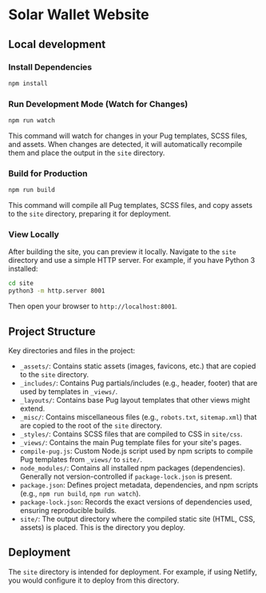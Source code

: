 # Solar Wallet Website

## Local development

### Install Dependencies

```sh
npm install
```

### Run Development Mode (Watch for Changes)

```sh
npm run watch
```

This command will watch for changes in your Pug templates, SCSS files, and assets. When changes are detected, it will automatically recompile them and place the output in the `site` directory.

### Build for Production

```sh
npm run build
```

This command will compile all Pug templates, SCSS files, and copy assets to the `site` directory, preparing it for deployment.

### View Locally

After building the site, you can preview it locally. Navigate to the `site` directory and use a simple HTTP server. For example, if you have Python 3 installed:

```sh
cd site
python3 -m http.server 8001
```

Then open your browser to `http://localhost:8001`.

## Project Structure

Key directories and files in the project:

- `_assets/`: Contains static assets (images, favicons, etc.) that are copied to the `site` directory.
- `_includes/`: Contains Pug partials/includes (e.g., header, footer) that are used by templates in `_views/`.
- `_layouts/`: Contains base Pug layout templates that other views might extend.
- `_misc/`: Contains miscellaneous files (e.g., `robots.txt`, `sitemap.xml`) that are copied to the root of the `site` directory.
- `_styles/`: Contains SCSS files that are compiled to CSS in `site/css`.
- `_views/`: Contains the main Pug template files for your site's pages.
- `compile-pug.js`: Custom Node.js script used by npm scripts to compile Pug templates from `_views/` to `site/`.
- `node_modules/`: Contains all installed npm packages (dependencies). Generally not version-controlled if `package-lock.json` is present.
- `package.json`: Defines project metadata, dependencies, and npm scripts (e.g., `npm run build`, `npm run watch`).
- `package-lock.json`: Records the exact versions of dependencies used, ensuring reproducible builds.
- `site/`: The output directory where the compiled static site (HTML, CSS, assets) is placed. This is the directory you deploy.

## Deployment

The `site` directory is intended for deployment. For example, if using Netlify, you would configure it to deploy from this directory.
